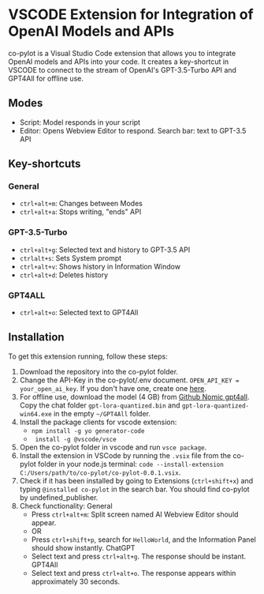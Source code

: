 # VSCODE Extension for Integration of OpenAI Models and APIs

co-pylot is a Visual Studio Code extension that allows you to integrate OpenAI models and APIs into your code. It creates a key-shortcut in VSCODE to connect to the stream of OpenAI's GPT-3.5-Turbo API and GPT4All for offline use.

## Modes

- Script: Model responds in your script
- Editor: Opens Webview Editor to respond. Search bar: text to GPT-3.5 API

## Key-shortcuts

### General

- `ctrl+alt+m`: Changes between Modes
- `ctrl+alt+a`: Stops writing, "ends" API

### GPT-3.5-Turbo

- `ctrl+alt+g`: Selected text and history to GPT-3.5 API
- `ctrlalt+s`: Sets System prompt
- `ctrl+alt+v`: Shows history in Information Window
- `ctrl+alt+d`: Deletes history

### GPT4ALL

- `ctrl+alt+o`: Selected text to GPT4All

## Installation

To get this extension running, follow these steps:

1. Download the repository into the co-pylot folder.
2. Change the API-Key in the co-pylot/.env document. `OPEN_API_KEY = your_open_ai_key`. If you don't have one, create one [here](https://platform.openai.com/account/api-keys).
3. For offline use, download the model (4 GB) from [Github Nomic gpt4all](https://github.com/nomic-ai/gpt4all). Copy the chat folder `gpt-lora-quantized.bin` and `gpt-lora-quantized-win64.exe` in the empty `~/GPT4All` folder.
4. Install the package clients for vscode extension:
   - `npm install -g yo generator-code`
   - ` install -g @vscode/vsce`
5. Open the co-pylot folder in vscode and run `vsce package`.
6. Install the extension in VSCode by running the `.vsix` file from the co-pylot folder in your node.js terminal: `code --install-extension C:/Users/path/to/co-pylot/co-pylot-0.0.1.vsix`.
7. Check if it has been installed by going to Extensions (`ctrl+shift+x`) and typing `@installed co-pylot` in the search bar. You should find co-pylot by undefined_publisher.
8. Check functionality:
    General
   - Press `ctrl+alt+m`: Split screen named AI Webview Editor should appear.
   - OR
   - Press `ctrl+shift+p`, search for `HelloWorld`, and the Information Panel should show instantly.
    ChatGPT
    - Select text and press `ctrl+alt+g`. The response should be instant.
    GPT4All
    - Select text and press `ctrl+alt+o`. The response appears within approximately 30 seconds.
